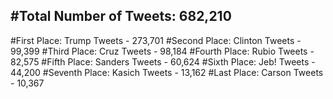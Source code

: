 #Total Number of Tweets: 682,210 
---
#First Place: Trump Tweets - 273,701
#Second Place: Clinton Tweets - 99,399
#Third Place: Cruz Tweets - 98,184
#Fourth Place: Rubio Tweets - 82,575
#Fifth Place: Sanders Tweets - 60,624
#Sixth Place: Jeb! Tweets - 44,200
#Seventh Place: Kasich Tweets - 13,162
#Last Place: Carson Tweets - 10,367
